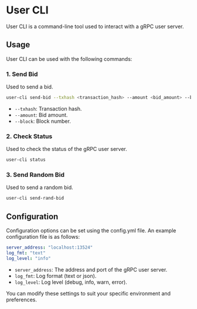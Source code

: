 # User CLI
User CLI is a command-line tool used to interact with a gRPC user server.

## Usage
User CLI can be used with the following commands:

### 1. Send Bid
Used to send a bid.

```bash
user-cli send-bid --txhash <transaction_hash> --amount <bid_amount> --block <block_number>
```
* `--txhash`: Transaction hash.
* `--amount`: Bid amount.
* `--block`: Block number.

### 2. Check Status
Used to check the status of the gRPC user server.

```bash
user-cli status
```

### 3. Send Random Bid
Used to send a random bid.

```bash
user-cli send-rand-bid
```

## Configuration
Configuration options can be set using the config.yml file. An example configuration file is as follows:

```yaml
server_address: "localhost:13524"
log_fmt: "text"
log_level: "info"
```

* `server_address`: The address and port of the gRPC user server.
* `log_fmt`: Log format (text or json).
* `log_level`: Log level (debug, info, warn, error).

You can modify these settings to suit your specific environment and preferences.

